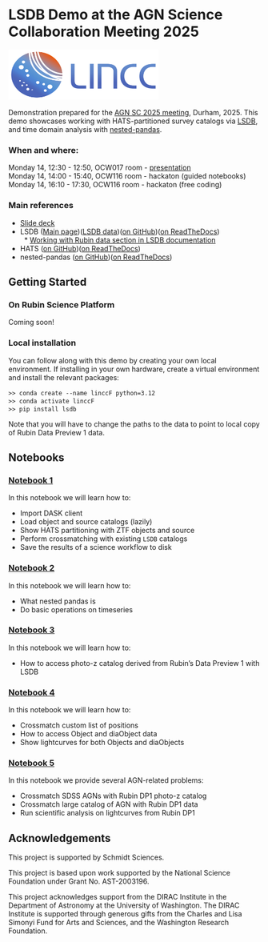 # LSDB Demo at the AGN Science Collaboration Meeting 2025

<img src="https://raw.githubusercontent.com/astronomy-commons/lsdb/main/docs/lincc-logo.png" width="300" height="100">

Demonstration prepared for the [AGN SC 2025 meeting](https://agn.science.lsst.org/?q=meeting2025), Durham, 2025.
This demo showcases working with HATS-partitioned survey catalogs via [LSDB](https://lsdb.io), and time domain analysis with [nested-pandas](https://nested-pandas.readthedocs.io/en/latest/).

### When and where:

Monday 14, 12:30 - 12:50, OCW017 room - [presentation](https://docs.google.com/presentation/d/1FnZF5o-ZdEKGN3tu5d2xakc2o_satLK7Dl4KNnFZeYg/)   
Monday 14, 14:00 - 15:40, OCW116 room - hackaton (guided notebooks)  
Monday 14, 16:10 - 17:30, OCW116 room - hackaton (free coding)

### Main references

* [Slide deck](TBD)
* LSDB ([Main page](https://lsdb.io))([LSDB data](https://data.lsdb.io))([on GitHub](https://github.com/astronomy-commons/lsdb))([on ReadTheDocs](https://lsdb.readthedocs.io/en/latest/))  
  &nbsp;&nbsp;* [Working with Rubin data section in LSDB documentation](https://docs.lsdb.io/en/latest/tutorial_toc/toc_rubin.html)
* HATS ([on GitHub](https://github.com/astronomy-commons/hats))([on ReadTheDocs](https://hats.readthedocs.io/en/stable/))
* nested-pandas ([on GitHub](https://github.com/lincc-frameworks/nested-pandas))([on ReadTheDocs](https://nested-pandas.readthedocs.io/en/stable/))

## Getting Started 

### On Rubin Science Platform

Coming soon! 

### Local installation
You can follow along with this demo by creating your own local environment.
If installing in your own hardware, create a virtual environment and install the relevant packages:

```
>> conda create --name linccF python=3.12
>> conda activate linccF
>> pip install lsdb
```

Note that you will have to change the paths to the data to point to local copy of Rubin Data Preview 1 data. 

## Notebooks

### [Notebook 1](Notebook_1.ipynb)

In this notebook we will learn how to:

- Import DASK client
- Load object and source catalogs (lazily)
- Show HATS partitioning with ZTF objects and source
- Perform crossmatching with existing `LSDB` catalogs
- Save the results of a science workflow to disk

### [Notebook 2](Notebook_2.ipynb)

In this notebook we will learn how to:

- What nested pandas is
- Do basic operations on timeseries

### [Notebook 3](Notebook_3.ipynb)

In this notebook we will learn how to:

- How to access photo-z catalog derived from Rubin’s Data Preview 1 with LSDB 

### [Notebook 4](Notebook_4.ipynb)

In this notebook we will learn how to:

- Crossmatch custom list of positions
- How to access Object and diaObject data
- Show lightcurves for both Objects and diaObjects

### [Notebook 5](Notebook_5.ipynb)

In this notebook we provide several AGN-related problems:

- Crossmatch SDSS AGNs with Rubin DP1 photo-z catalog
- Crossmatch large catalog of AGN with Rubin DP1 data
- Run scientific analysis on lightcurves from Rubin DP1

## Acknowledgements

This project is supported by Schmidt Sciences.

This project is based upon work supported by the National Science Foundation under Grant No. AST-2003196.

This project acknowledges support from the DIRAC Institute in the Department of Astronomy at the University of Washington. The DIRAC Institute is supported through generous gifts from the Charles and Lisa Simonyi Fund for Arts and Sciences, and the Washington Research Foundation.
